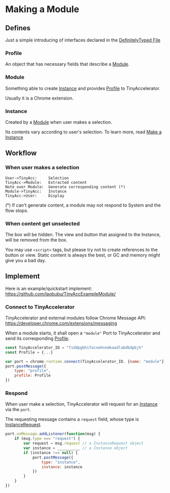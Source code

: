 
# Making a Module

## Defines

Just a simple introducing of interfaces declared in the [DefinitelyTyped File]

[DefinitelyTyped File]: ../typings/tinyacc/tinyacc.d.ts

### Profile

An object that has necessary fields that describe a [Module].

### Module

Something able to create [Instance] and provides [Profile] to TinyAccelerator.

Usually it is a Chrome extension.

### Instance

Created by a [Module] when user makes a selection.

Its contents vary according to user's selection. To learn more, read [Make a Instance]

[Make a Instance]: make-a-instance.md

## Workflow

### When user makes a selection

```sequence
User->TinyAcc:     Selection
TinyAcc->Module:   Extracted content
Note over Module:  Generate corresponding content (*)
Module->TinyAcc:   Instance
TinyAcc->User:     Display
```

(\*) If can't generate content, a module may not respond to System and the flow stops.

### When content get unselected

The box will be hidden. The view and button that assigned to the Instance, will be removed from the box.

You may use `<script>` tags, but please try not to create references to the button or view.
Static content is always the best, or GC and memory might give you a bad day.

## Implement

Here is an example/quickstart implement: <https://github.com/laobubu/TinyAccExampleModule/>

### Connect to TinyAccelerator

TinyAccelerator and external modules follow Chrome Message API: <https://developer.chrome.com/extensions/messaging>

When a module starts, it shall open a `"module"` Port to TinyAccelerator and send its corresponding [Profile].

```javascript
const TinyAccelerator_ID = "fiddpgbhifocnehnnmkaodlabdbdpbjh"
const Profile = {...}

var port = chrome.runtime.connect(TinyAccelerator_ID, {name: "module"})
port.postMessage({
	type: "profile",
	profile: Profile
})
```

### Respond

When user make a selection, TinyAccelerator will request for an [Instance] via the `port`.

The requesting message contains a `request` field, whose type is [InstanceRequest].

```javascript
port.onMessage.addListener(function(msg) {
	if (msg.type === "request") {
		var request = msg.request // a InstanceRequest object
		var instance = __________ // a Instance object
		if (instance !== null) {
			port.postMessage({
				type: "instance",
				instance: instance
			})
		}
	}
})
```


[Module]: #module
[Profile]: #profile
[Instance]: #instance
[InstanceRequest]: ../typings/tinyacc/tinyacc.d.ts#L47
